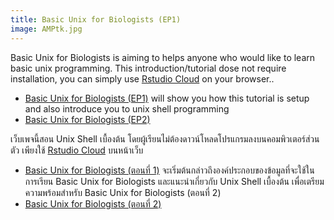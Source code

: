```yaml
---
title: Basic Unix for Biologists (EP1)
image: AMPtk.jpg
---
```

Basic Unix for Biologists is aiming to helps anyone who would like to learn basic unix programming. This introduction/tutorial dose not require installation, you can simply use [Rstudio Cloud](https://login.rstudio.cloud/) on your browser.. 


* [Basic Unix for Biologists (EP1)](/resources/Basic_Unix/Basic_Unix_EP1) will show you how this tutorial is setup and also introduce you to unix shell programming
* [Basic Unix for Biologists (EP2)](/resources/Basic_Unix/Basic_Unix_EP2) 


เว็บเพจนี้สอน Unix Shell เบื้องต้น โดยผู้เรียนไม่ต้องดาวน์โหลดโปรแกรมลงบนคอมพิวเตอร์ส่วนตัว เพียงใช้ [Rstudio Cloud](https://login.rstudio.cloud/) บนหน้าเว็บ 

* [Basic Unix for Biologists (ตอนที่ 1)](/resources/Basic_Unix/Basic_Unix_EP1) จะเริ่มต้นกล่าวถึงองค์ประกอบของข้อมูลที่จะใช้ในการเรียน Basic Unix for Biologists และแนะนำเกี่ยวกับ Unix Shell เบื้องต้น เพื่อเตรียมความพร้อมสำหรับ Basic Unix for Biologists (ตอนที่ 2)
* [Basic Unix for Biologists (ตอนที่ 2)](/resources/Basic_Unix/Basic_Unix_EP2)
